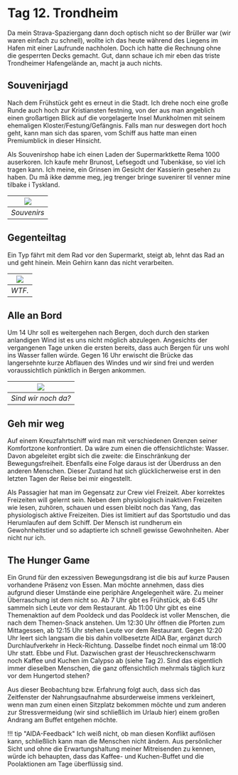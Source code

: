 <!--
.. title: Love Boat - The Real Story. Bye Trondheim
.. slug: norge09
.. date: 2019-03-10 20:32:32 UTC+01:00
.. tags: norwegen,norway,kreuzfahrt,cruise
.. category: unterwegs
.. link: 
.. description: 
.. type: text
.. status: draft
-->

# Tag 12. Trondheim

Da mein Strava-Spaziergang dann doch optisch nicht so der Brüller war (wir waren einfach zu schnell), wollte ich das heute während des Liegens im Hafen mit einer Laufrunde nachholen. Doch ich hatte die Rechnung ohne die gesperrten Decks gemacht. Gut, dann schaue ich mir eben das triste Trondheimer Hafengelände an, macht ja auch nichts.

## Souvenirjagd

Nach dem Frühstück geht es erneut in die Stadt. Ich drehe noch eine große Runde auch hoch zur Kristiansten festning, von der aus man angeblich einen großartigen Blick auf die vorgelagerte Insel Munkholmen mit seinem ehemaligen Kloster/Festung/Gefängnis. Falls man nur deswegen dort hoch geht, kann man sich das sparen, vom Schiff aus hatte man einen Premiumblick in dieser Hinsicht.

Als Souvenirshop habe ich einen Laden der Supermarktkette Rema 1000 auserkoren. Ich kaufe mehr Brunost, Lefsegodt und Tubenkäse, so viel ich tragen kann. Ich meine, ein Grinsen im Gesicht der Kassierin gesehen zu haben. Du må ikke dømme meg, jeg trenger bringe suvenirer til venner mine tilbake i Tyskland.

| ![](../../images/norge2019/28.png) |
| --- |
| *Souvenirs* |

## Gegenteiltag

Ein Typ fährt mit dem Rad vor den Supermarkt, steigt ab, lehnt das Rad an und geht hinein. Mein Gehirn kann das nicht verarbeiten.

| ![](../../images/norge2019/25.png) |
| --- |
| *WTF.* |

## Alle an Bord

Um 14 Uhr soll es weitergehen nach Bergen, doch durch den starken anlandigen Wind ist es uns nicht möglich abzulegen. Angesichts der vergangenen Tage unken die ersten bereits, dass auch Bergen für uns wohl ins Wasser fallen würde. Gegen 16 Uhr erwischt die Brücke das langersehnte kurze Abflauen des Windes und wir sind frei und werden voraussichtlich pünktlich in Bergen ankommen.

| ![](../../images/norge2019/29.png) |
| --- |
| *Sind wir noch da?* |

## Geh mir weg

Auf einem Kreuzfahrtschiff wird man mit verschiedenen Grenzen seiner Komfortzone konfrontiert. Da wäre zum einen die offensichtlichste: Wasser. Davon abgeleitet ergibt sich die zweite: die Einschränkung der Bewegungsfreiheit. Ebenfalls eine Folge daraus ist der Überdruss an den anderen Menschen. Dieser Zustand hat sich glücklicherweise erst in den letzten Tagen der Reise bei mir eingestellt.

Als Passagier hat man im Gegensatz zur Crew viel Freizeit. Aber korrektes Freizeiten will gelernt sein. Neben dem physiologisch inaktiven Freizeiten wie lesen, zuhören, schauen und essen bleibt noch das Yang, das physiologisch aktive Freizeiten. Dies ist limitiert auf das Sportstudio und das Herumlaufen auf dem Schiff. Der Mensch ist rundherum ein Gewohnheitstier und so adaptierte ich schnell gewisse Gewohnheiten. Aber nicht nur ich.

## The Hunger Game

Ein Grund für den exzessiven Bewegungsdrang ist die bis auf kurze Pausen vorhandene Präsenz von Essen. Man möchte annehmen, dass dies aufgrund dieser Umstände eine periphäre Angelegenheit wäre. Zu meiner Überraschung ist dem nicht so. Ab 7 Uhr gibt es Frühstück, ab 6:45 Uhr sammeln sich Leute vor dem Restaurant. Ab 11:00 Uhr gibt es eine Themenaktion auf dem Pooldeck und das Pooldeck ist voller Menschen, die nach dem Themen-Snack anstehen. Um 12:30 Uhr öffnen die Pforten zum Mittagessen, ab 12:15 Uhr stehen Leute vor dem Restaurant. Gegen 12:20 Uhr leert sich langsam die bis dahin vollbesetzte AIDA Bar, ergänzt durch Durchlaufverkehr in Heck-Richtung. Dasselbe findet noch einmal um 18:00 Uhr statt. Ebbe und Flut. Dazwischen grast der Heuschreckenschwarm noch Kaffee und Kuchen im Calypso ab (siehe Tag 2). Sind das eigentlich immer dieselben Menschen, die ganz offensichtlich mehrmals täglich kurz vor dem Hungertod stehen?

Aus dieser Beobachtung bzw. Erfahrung folgt auch, dass sich das Zeitfenster der Nahrungsaufnahme absurderweise immens verkleinert, wenn man zum einen einen Sitzplatz bekommen möchte und zum anderen zur Stressvermeidung (wir sind schließlich im Urlaub hier) einem großen Andrang am Buffet entgehen möchte.

!!! tip "AIDA-Feedback"
    Ich weiß nicht, ob man diesen Konflikt auflösen kann, schließlich kann man die Menschen nicht ändern. Aus persönlicher Sicht und ohne die Erwartungshaltung meiner Mitreisenden zu kennen, würde ich behaupten, dass das Kaffee- und Kuchen-Buffet und die Poolaktionen am Tage überflüssig sind.

